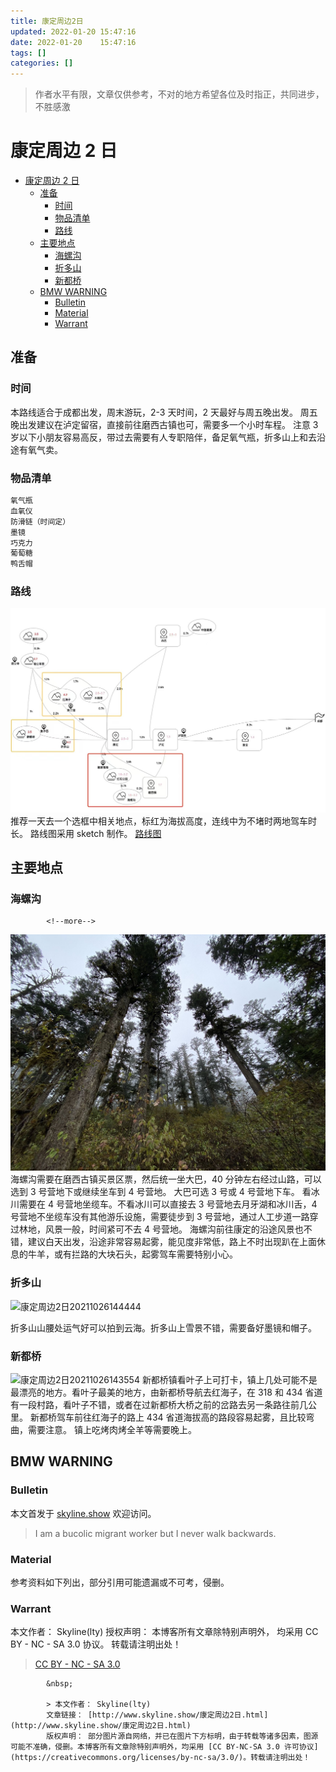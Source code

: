 ```yaml
---
title: 康定周边2日
updated: 2022-01-20	15:47:16
date: 2022-01-20	15:47:16
tags: []
categories: []
---
```

>作者水平有限，文章仅供参考，不对的地方希望各位及时指正，共同进步，不胜感激
            
            
# 康定周边 2 日

<!-- @import "[TOC]" {cmd="toc" depthFrom=1 depthTo=6 orderedList=false} -->

<!-- code_chunk_output -->

- [康定周边 2 日](#康定周边-2-日)
  - [准备](#准备)
    - [时间](#时间)
    - [物品清单](#物品清单)
    - [路线](#路线)
  - [主要地点](#主要地点)
    - [海螺沟](#海螺沟)
    - [折多山](#折多山)
    - [新都桥](#新都桥)
  - [BMW WARNING](#bmw-warning)
    - [Bulletin](#bulletin)
    - [Material](#material)
    - [Warrant](#Warrant)

<!-- /code_chunk_output -->

## 准备

### 时间

本路线适合于成都出发，周末游玩，2-3 天时间，2 天最好与周五晚出发。
周五晚出发建议在泸定留宿，直接前往磨西古镇也可，需要多一个小时车程。
注意 3 岁以下小朋友容易高反，带过去需要有人专职陪伴，备足氧气瓶，折多山上和去沿途有氧气卖。

### 物品清单

```bash
氧气瓶
血氧仪
防滑链（时间定）
墨镜
巧克力
葡萄糖
鸭舌帽
```

### 路线

![康定周边2日20211026104129](https://raw.githubusercontent.com/skylinety/blog-pics/master/imgs/%E5%BA%B7%E5%AE%9A%E5%91%A8%E8%BE%B92%E6%97%A520211026104129.png)
推荐一天去一个选框中相关地点，标红为海拔高度，连线中为不堵时两地驾车时长。
路线图采用 sketch 制作。
[路线图](https://github.com/skylinety/Blog/blob/main/Demos/Life/Travel/travel.sketch)

## 主要地点

### 海螺沟
            <!--more-->

![康定周边2日20211026143433](https://raw.githubusercontent.com/skylinety/blog-pics/master/imgs/%E5%BA%B7%E5%AE%9A%E5%91%A8%E8%BE%B92%E6%97%A520211026143433.png)
海螺沟需要在磨西古镇买景区票，然后统一坐大巴，40 分钟左右经过山路，可以选到 3 号营地下或继续坐车到 4 号营地。
大巴可选 3 号或 4 号营地下车。
看冰川需要在 4 号营地坐缆车。不看冰川可以直接去 3 号营地去月牙湖和冰川舌，4 号营地不坐缆车没有其他游乐设施，需要徒步到 3 号营地，通过人工步道一路穿过林地，风景一般，时间紧可不去 4 号营地。
海螺沟前往康定的沿途风景也不错，建议白天出发，沿途非常容易起雾，能见度非常低，路上不时出现趴在上面休息的牛羊，或有拦路的大块石头，起雾驾车需要特别小心。

### 折多山

![康定周边2日20211026144444](https://raw.githubusercontent.com/skylinety/blog-pics/master/imgs/%E5%BA%B7%E5%AE%9A%E5%91%A8%E8%BE%B92%E6%97%A520211026144444.png)

折多山山腰处运气好可以拍到云海。折多山上雪景不错，需要备好墨镜和帽子。

### 新都桥

![康定周边2日20211026143554](https://raw.githubusercontent.com/skylinety/blog-pics/master/imgs/%E5%BA%B7%E5%AE%9A%E5%91%A8%E8%BE%B92%E6%97%A520211026143554.png)
新都桥镇看叶子上可打卡，镇上几处可能不是最漂亮的地方。看叶子最美的地方，由新都桥导航去红海子，在 318 和 434 省道有一段村路，看叶子不错，或者在过新都桥大桥之前的岔路去另一条路往前几公里。
新都桥驾车前往红海子的路上 434 省道海拔高的路段容易起雾，且比较弯曲，需要注意。
镇上吃烤肉烤全羊等需要晚上。

## BMW WARNING

### Bulletin

本文首发于 [skyline.show](skyline.show) 欢迎访问。

> I am a bucolic migrant worker but I never walk backwards.

### Material

参考资料如下列出，部分引用可能遗漏或不可考，侵删。

>

### Warrant

本文作者： Skyline(lty)
授权声明： 本博客所有文章除特别声明外， 均采用 CC BY - NC - SA 3.0 协议。 转载请注明出处！

> [CC BY - NC - SA 3.0](https://creativecommons.org/licenses/by-nc-sa/3.0/deed.zh)
            
            &nbsp;
            
            > 本文作者： Skyline(lty)
            文章链接： [http://www.skyline.show/康定周边2日.html](http://www.skyline.show/康定周边2日.html)
            版权声明： 部分图片源自网络，并已在图片下方标明，由于转载等诸多因素，图源可能不准确，侵删。本博客所有文章除特别声明外，均采用 [CC BY-NC-SA 3.0 许可协议](https://creativecommons.org/licenses/by-nc-sa/3.0/)。转载请注明出处！
            